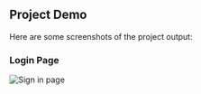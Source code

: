 ## Project Demo  

Here are some screenshots of the project output:

### Login Page  
![Sign in page](output.png)   
